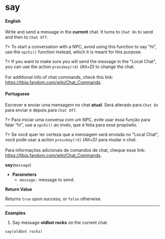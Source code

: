 
# say

<!-- tabs:start -->

#### **English**

Write and send a message in the **current** chat. It turns to `Chat On` to send and then to `Chat Off`.

?> To start a conversation with a NPC, avoid using this function to say "hi", use the `npchi()` function instead, which it is meant for this purpose.

?> If you want to make sure you will send the message in the "Local Chat", you can use the action `presskey(!d)` *(Alt+D)* to change the chat.<br><br>For additional info of chat commands, check this link: https://tibia.fandom.com/wiki/Chat_Commands.

#### **Portuguese**

Escrever e enviar uma mensagem no chat **atual**. Será alterado para `Chat On` para enviar e depois para `Chat Off`.

?> Para iniciar uma conversa com um NPC, evite usar essa função para falar "hi", use a `npchi()` ao invés, que é feita para esse propósito.

?> Se você quer ter certeza que a mensagem será enviada no "Local Chat", você pode usar a action `presskey(!d)` *(Alt+D)* para mudar o chat.<br><br>Para informações adicionais de comandos de chat, cheque esse link: https://tibia.fandom.com/wiki/Chat_Commands.


<!-- tabs:end -->

**say**(`message`)


- **Parameters**
  - `message:` message to send.


**Return Value**

Returns `true` upon success, or `false` otherwise.

---

**Examples**

1. Say message **oldbot rocks** on the current chat.

```action
say(oldbot rocks)
```
